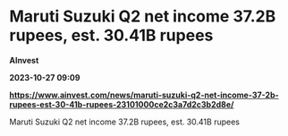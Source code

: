 # Maruti Suzuki Q2 net income 37.2B rupees, est. 30.41B rupees
**AInvest**

**2023-10-27 09:09**

**https://www.ainvest.com/news/maruti-suzuki-q2-net-income-37-2b-rupees-est-30-41b-rupees-23101000ce2c3a7d2c3b2d8e/**

Maruti Suzuki Q2 net income 37.2B rupees, est. 30.41B rupees